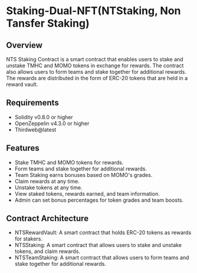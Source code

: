 # Staking-Dual-NFT(NTStaking, Non Tansfer Staking)

## Overview
NTS Staking Contract is a smart contract that enables users to stake and unstake TMHC and MOMO tokens in exchange for rewards. The contract also allows users to form teams and stake together for additional rewards. The rewards are distributed in the form of ERC-20 tokens that are held in a reward vault.

## Requirements
* Solidity v0.8.0 or higher
* OpenZeppelin v4.3.0 or higher
* Thirdweb@latest

## Features
* Stake TMHC and MOMO tokens for rewards.
* Form teams and stake together for additional rewards.
* Team Staking earns bonuses based on MOMO's grades.
* Claim rewards at any time.
* Unstake tokens at any time.
* View staked tokens, rewards earned, and team information.
* Admin can set bonus percentages for token grades and team boosts.

## Contract Architecture
* NTSRewardVault: A smart contract that holds ERC-20 tokens as rewards for stakers.
* NTSStaking: A smart contract that allows users to stake and unstake tokens, and claim rewards.
* NTSTeamStaking: A smart contract that allows users to form teams and stake together for additional rewards.
